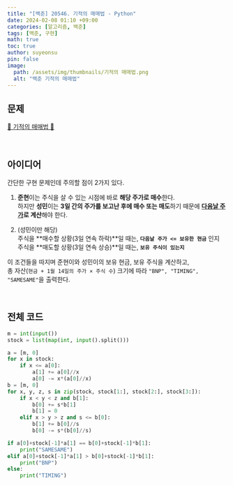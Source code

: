 ```yaml
---
title: "[백준] 20546. 기적의 매매법 - Python"
date: 2024-02-08 01:10 +09:00
categories: [알고리즘, 백준]
tags: [백준, 구현]
math: true
toc: true
author: suyeonsu
pin: false
image:
  path: /assets/img/thumbnails/기적의 매매법.png
  alt: "백준 기적의 매매법"
---
```


## 문제

[🐜 기적의 매매법 🐜](https://www.acmicpc.net/problem/20546)

<br>

## 아이디어

간단한 구현 문제인데 주의할 점이 2가지 있다.  

1. **준현**이는 주식을 살 수 있는 시점에 바로 **해당 주가로 매수**한다.  
하지만 **성민**이는 **3일 간의 주가를 보고난 후에 매수 또는 매도**하기 때문에 **<u>다음날 주가</u>로 계산**해야 한다.

2. (성민이만 해당)  
주식을 **매수할 상황(3일 연속 하락)**일 때는, **`다음날 주가 <= 보유한 현금`** 인지  
주식을 **매도할 상황(3일 연속 상승)**일 때는, **`보유 주식이 있는지`**

이 조건들을 따지며 준현이와 성민이의 보유 현금, 보유 주식을 계산하고,  
총 자산(`현금 + 1월 14일의 주가 × 주식 수`) 크기에 따라 `"BNP", "TIMING", "SAMESAME"`을 출력한다.

<br>

## 전체 코드

```py
m = int(input())
stock = list(map(int, input().split()))

a = [m, 0]
for x in stock:
    if x <= a[0]:
        a[1] += a[0]//x
        a[0] -= x*(a[0]//x)
b = [m, 0]
for x, y, z, s in zip(stock, stock[1:], stock[2:], stock[3:]):
    if x < y < z and b[1]:
        b[0] += s*b[1]
        b[1] = 0
    elif x > y > z and s <= b[0]:
        b[1] += b[0]//s
        b[0] -= s*(b[0]//s)

if a[0]+stock[-1]*a[1] == b[0]+stock[-1]*b[1]:
    print("SAMESAME")
elif a[0]+stock[-1]*a[1] > b[0]+stock[-1]*b[1]:
    print("BNP")
else:
    print("TIMING")
```